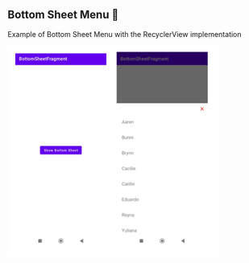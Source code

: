 ## Bottom Sheet Menu :calling:
Example of Bottom Sheet Menu with the RecyclerView implementation

![](layoutView.png)